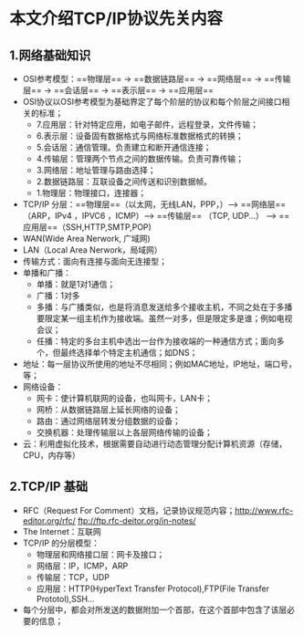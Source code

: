 # 本文介绍TCP/IP协议先关内容

## 1.网络基础知识

-   OSI参考模型：==物理层== -> ==数据链路层== -> ==网络层== -> ==传输层== -> ==会话层== -> ==表示层== -> ==应用层==
-   OSI协议以OSI参考模型为基础界定了每个阶层的协议和每个阶层之间接口相关的标准；
    -   7.应用层：针对特定应用，如电子邮件，远程登录，文件传输；
    -   6.表示层：设备固有数据格式与网络标准数据格式的转换；
    -   5.会话层：通信管理。负责建立和断开通信连接；
    -   4.传输层：管理两个节点之间的数据传输。负责可靠传输；
    -   3.网络层：地址管理与路由选择；
    -   2.数据链路层：互联设备之间传送和识别数据帧。
    -   1.物理层：物理接口，连接器；
-   TCP/IP 分层：==物理层==（以太网，无线LAN，PPP，）-->  ==网络层==（ARP，IPv4 ，IPVC6 ，ICMP）--> ==传输层== （TCP, UDP...） --> ==应用层==（SSH,HTTP,SMTP,POP)
-   WAN(Wide Area Nerwork, 广域网)
-   LAN（Local Area Nerwork，局域网）
-   传输方式：面向有连接与面向无连接型；
-   单播和广播：
    -   单播：就是1对1通信；
    -   广播：1对多
    -   多播：与广播类似，也是将消息发送给多个接收主机，不同之处在于多播要限定某一组主机作为接收端。虽然一对多，但是限定多是谁；例如电视会议；
    -   任播：特定的多台主机中选出一台作为接收端的一种通信方式；面向多个，但最终选择单个特定主机通信；如DNS；
-   地址：每一层协议所使用的地址不尽相同；例如MAC地址，IP地址，端口号，等；
-   网络设备：
    -   网卡：使计算机联网的设备，也叫网卡，LAN卡；
    -   网桥：从数据链路层上延长网络的设备；
    -   路由：通过网络层转发分组数据的设备；
    -   交换机器：处理传输层以上各层网络传输的设备；
-   云：利用虚拟化技术，根据需要自动进行动态管理分配计算机资源（存储，CPU，内存等）

## 2.TCP/IP 基础

-   RFC（Request For Comment）文档，记录协议规范内容；http://www.rfc-editor.org/rfc/   ftp://ftp.rfc-deitor.org/in-notes/
-   The Internet：互联网
-   TCP/IP 的分层模型：
    -   物理层和网络接口层：网卡及接口；
    -   网络层：IP，ICMP，ARP
    -   传输层：TCP，UDP
    -   应用层：HTTP(HyperText Transfer Protocol),FTP(File Transfer Prototol),SSH...
-   每个分层中，都会对所发送的数据附加一个首部，在这个首部中包含了该层必要的信息；

